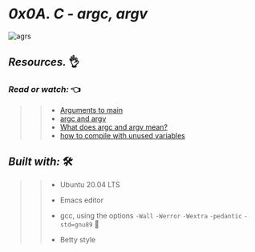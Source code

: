 # *_0x0A. C - argc, argv_*

![agrs](https://user-images.githubusercontent.com/85587286/199151908-28697bec-149a-4b30-8b07-2f3617d34145.gif)



## **_Resources._** 👌 

 

### **_Read or watch:_**  👈


>> * [Arguments to main](https://intranet.hbtn.io/rltoken/9qSBELMTQW1ldB0yGS6VZQ)
>> * [argc and argv](https://intranet.hbtn.io/rltoken/WL2UmZcO4fWhIgW-a1vePg)
>> * [What does argc and argv mean?](https://intranet.hbtn.io/rltoken/hWES8SJFzZJeWm0bBC5v8A)
>> * [how to compile with unused variables](https://intranet.hbtn.io/rltoken/k7iIVMXLkWDm2D2ATHb6xw) 


## **_Built with:_** 🛠️

>> * Ubuntu 20.04 LTS
>> 
>> * Emacs editor
>> 
>> * gcc, using the options `-Wall` `-Werror` `-Wextra` `-pedantic` `-std=gnu89` 🏁
>> 
>> * Betty style
